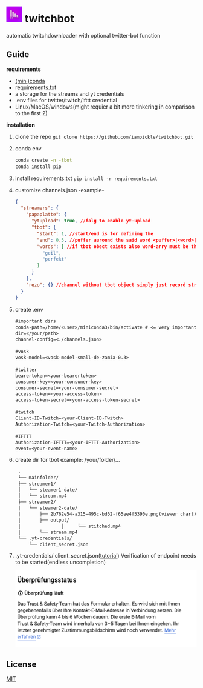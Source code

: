 # ![](assets/20230815_003809_logo.png) twitchbot

automatic twitchdownloader with optional twitter-bot function

## Guide

**requirements**

- [(mini)conda](https://docs.conda.io/en/latest/miniconda.html)
- requirements.txt
- a storage for the streams and yt credentials
- .env files for twitter/twitch/ifttt credential
- Linux/MacOS/windows(might requier a bit more tinkering in comparison to the first 2)

**installation**

1. clone the repo
   `git clone https://github.com/iampickle/twitchbot.git`
2. conda env

   ```bash
   conda create -n -tbot
   conda install pip
   ```
3. install requirements.txt
   `pip install -r requirements.txt`
4. customize channels.json
   -example-

   ```json
   {
     "streamers": {
       "papaplatte": {
         "ytupload": true, //falg to enable yt-upload
         "tbot": {
           "start": 1, //start/end is for defining the 
           "end": 0.5, //puffer auround the said word <puffer>|<word>|<puffer>
           "words": [ //if tbot obect exists also word-arry must be there
             "geil",
             "perfekt"
           ]
         }
       },
       "rezo": {} //channel without tbot object simply just record streams
     }
   }
   ```
5. create .env

   ```env
   #important dirs
   conda-path=/home/<user>/miniconda3/bin/activate # <= very important
   dir=</your/path>
   channel-config=<./channels.json>

   #vosk
   vosk-model=<vosk-model-small-de-zamia-0.3>

   #twitter
   bearertoken=<your-bearertoken>
   consumer-key=<your-consumer-key>
   consumer-secret=<your-consumer-secret>
   access-token=<your-access-token>
   access-token-secret=<your-access-token-secret>

   #twitch
   Client-ID-Twitch=<your-Client-ID-Twitch>
   Authorization-Twitch=<your-Twitch-Authorization>

   #IFTTT
   Authorization-IFTTT=<your-IFTTT-Authorization>
   event=<your-event-name>
   ```
6. create dir for tbot
   example: /your/folder/...

   ```tree
    .
    └── mainfolder/ 
   	├── streamer1/ 
   	│ 	└── steamer1-date/ 
   	│ 	└── stream.mp4 
   	├── streamer2/
   	│	└── steamer2-date/ 
   	│		├── 2b762e54-a315-495c-bd62-f65ee4f5390e.png(viewer chart) 
   	│		├── output/
   	│               │     └── stitched.mp4 
   	│ 		└── stream.mp4 
   	└── .yt-credentials/ 
   		└── client_secret.json
   ```
7. .yt-credentials/
   client_secret.json([tutorial](https://developers.google.com/youtube/v3/guides/authentication?hl=de))
   Verification of endpoint needs to be started(endless uncompletion)

   ![](assets/20230815_003354_TKsc7DA.png)

## License

[MIT](https://choosealicense.com/licenses/mit/)
